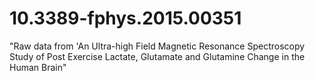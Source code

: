 # 10.3389-fphys.2015.00351
"Raw data from 'An Ultra-high Field Magnetic Resonance Spectroscopy Study of Post Exercise Lactate, Glutamate and Glutamine Change in the Human Brain"
